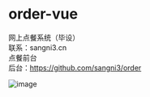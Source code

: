 # order-vue
网上点餐系统（毕设）  
联系：sangni3.cn   
点餐前台  
后台：https://github.com/sangni3/order

![image](https://user-images.githubusercontent.com/63947751/221395018-22eb7512-5eb9-45be-a1a3-6d005c3dced3.png)
